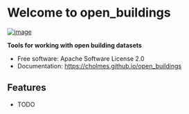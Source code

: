 # Welcome to open_buildings


[![image](https://img.shields.io/pypi/v/open_buildings.svg)](https://pypi.python.org/pypi/open_buildings)


**Tools for working with open building datasets**


-   Free software: Apache Software License 2.0
-   Documentation: <https://cholmes.github.io/open_buildings>
    

## Features

-   TODO
